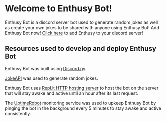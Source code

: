 # Welcome to Enthusy Bot!
Enthusy Bot is a discord server bot used to generate random jokes as well as create your own jokes to be shared with anyone using Enthusy Bot!
Add Enthusy Bot now! [Click here](https://discord.com/api/oauth2/authorize?client_id=823999272546205706&permissions=519232&scope=bot) to add Enthusy to your discord server!

## Resources used to develop and deploy Enthusy Bot

Enthusy Bot was built using [Discord.py](https://discordpy.readthedocs.io/en/stable/intro.html).

[JokeAPI](https://sv443.net/jokeapi/v2/) was used to generate random jokes.

Enthusy Bot uses [Repl.it HTTP hosting server](https://docs.replit.com/hosting/deploying-http-servers) to host the bot on the server that will stay awake and active until an hour after its last request.

The [UptimeRobot](https://uptimerobot.com) monitoring service was used to upkeep Enthusy Bot by pinging the bot in the background every 5 minutes to stay awake and active consistently.

